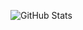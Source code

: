 ![GitHub Stats](https://github-readme-stats.vercel.app/api?username=ivanov998&theme=default&show_icons=true&hide_border=true&count_private=true)
